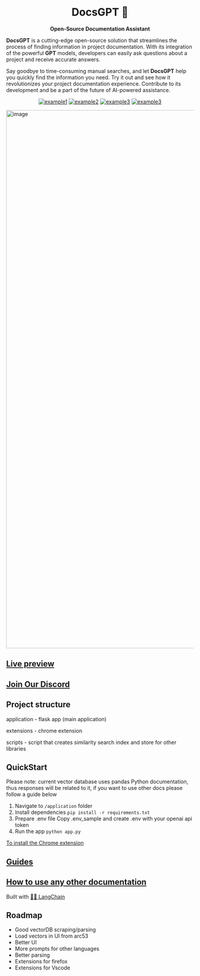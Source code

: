 <h1 align="center">
  DocsGPT  🦖
</h1>

<p align="center">
  <strong>Open-Source Documentation Assistant</strong>
</p>

<p align="left">
  <strong>DocsGPT</strong> is a cutting-edge open-source solution that streamlines the process of finding information in project documentation. With its integration of the powerful <strong>GPT</strong> models, developers can easily ask questions about a project and receive accurate answers.
  
Say goodbye to time-consuming manual searches, and let <strong>DocsGPT</strong> help you quickly find the information you need. Try it out and see how it revolutionizes your project documentation experience. Contribute to its development and be a part of the future of AI-powered assistance.
</p>

<div align="center">

  <a href="https://discord.gg/n5BX8dh8rU">![example1](https://img.shields.io/github/stars/arc53/docsgpt?style=social)</a>
  <a href="https://discord.gg/n5BX8dh8rU">![example2](https://img.shields.io/github/forks/arc53/docsgpt?style=social)</a>
  <a href="https://discord.gg/n5BX8dh8rU">![example3](https://img.shields.io/github/license/arc53/docsgpt)</a>
  <a href="https://discord.gg/n5BX8dh8rU">![example3](https://img.shields.io/discord/1070046503302877216)</a>

</div>

<img width="1440" alt="image" src="https://user-images.githubusercontent.com/15183589/216717215-adc6ea2d-5b35-4694-ac0d-e39a396025f4.png">

## [Live preview](https://docsgpt.arc53.com/)

## [Join Our Discord](https://discord.gg/n5BX8dh8rU)


## Project structure
application - flask app (main application)

extensions - chrome extension

scripts - script that creates similarity search index and store for other libraries 

## QuickStart
Please note: current vector database uses pandas Python documentation, thus responses will be related to it, if you want to use other docs please follow a guide below

1. Navigate to `/application` folder
2. Install dependencies
`pip install -r requirements.txt`
3. Prepare .env file
Copy .env_sample and create .env with your openai api token
4. Run the app
`python app.py`


[To install the Chrome extension](https://github.com/arc53/docsgpt/wiki#launch-chrome-extension)


## [Guides](https://github.com/arc53/docsgpt/wiki)



## [How to use any other documentation](https://github.com/arc53/docsgpt/wiki/How-to-train-on-other-documentation)

Built with [🦜️🔗 LangChain](https://github.com/hwchase17/langchain)

## Roadmap

- Good vectorDB scraping/parsing
- Load vectors in UI from arc53
- Better UI
- More prompts for other languages
- Better parsing
- Extensions for firefox
- Extensions for Vscode


